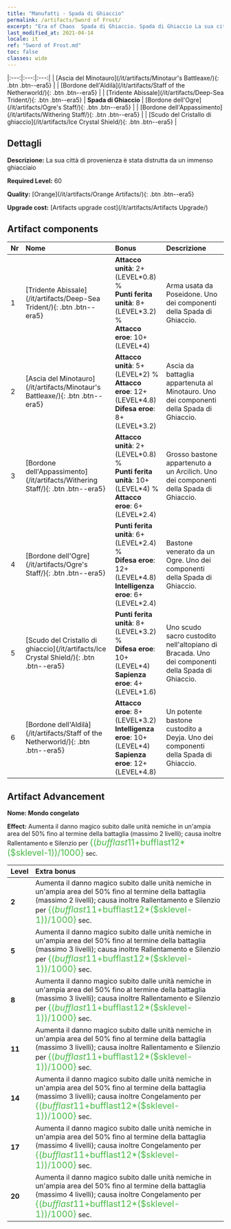 ```yaml
---
title: "Manufatti - Spada di Ghiaccio"
permalink: /artifacts/Sword of Frost/
excerpt: "Era of Chaos  Spada di Ghiaccio. Spada di Ghiaccio La sua città di provenienza è stata distrutta da un immenso ghiacciaio"
last_modified_at: 2021-04-14
locale: it
ref: "Sword of Frost.md"
toc: false
classes: wide
---
```


  |:---:|:---:|:---:| 
  | [Ascia del Minotauro](/it/artifacts/Minotaur's Battleaxe/){: .btn .btn--era5} |   | [Bordone dell'Aldilà](/it/artifacts/Staff of the Netherworld/){: .btn .btn--era5} | 
  | [Tridente Abissale](/it/artifacts/Deep-Sea Trident/){: .btn .btn--era5} | **Spada di Ghiaccio** | [Bordone dell'Ogre](/it/artifacts/Ogre's Staff/){: .btn .btn--era5} | 
  | [Bordone dell'Appassimento](/it/artifacts/Withering Staff/){: .btn .btn--era5} |   | [Scudo del Cristallo di ghiaccio](/it/artifacts/Ice Crystal Shield/){: .btn .btn--era5} | 


## Dettagli

 **Descrizione:** La sua città di provenienza è stata distrutta da un immenso ghiacciaio

 **Required Level:** 60

 **Quality:** [Orange](/it/artifacts/Orange Artifacts/){: .btn .btn--era5}

 **Upgrade cost:** [Artifacts upgrade cost](/it/artifacts/Artifacts Upgrade/)



## Artifact components

  | Nr |    Nome    |   Bonus | Descrizione | 
  |:---|:-----------|:--------|:------------| 
  | 1 | [Tridente Abissale](/it/artifacts/Deep-Sea Trident/){: .btn .btn--era5} | **Attacco unità**: 2+(LEVEL\*0.8) %<br/>**Punti ferita unità**: 8+(LEVEL\*3.2) %<br/>**Attacco eroe**: 10+(LEVEL\*4) | Arma usata da Poseidone. Uno dei componenti della Spada di Ghiaccio. | 
  | 2 | [Ascia del Minotauro](/it/artifacts/Minotaur's Battleaxe/){: .btn .btn--era5} | **Attacco unità**: 5+(LEVEL\*2) %<br/>**Attacco eroe**: 12+(LEVEL\*4.8)<br/>**Difesa eroe**: 8+(LEVEL\*3.2) | Ascia da battaglia appartenuta al Minotauro. Uno dei componenti della Spada di Ghiaccio. | 
  | 3 | [Bordone dell'Appassimento](/it/artifacts/Withering Staff/){: .btn .btn--era5} | **Attacco unità**: 2+(LEVEL\*0.8) %<br/>**Punti ferita unità**: 10+(LEVEL\*4) %<br/>**Attacco eroe**: 6+(LEVEL\*2.4) | Grosso bastone appartenuto a un Arcilich. Uno dei componenti della Spada di Ghiaccio. | 
  | 4 | [Bordone dell'Ogre](/it/artifacts/Ogre's Staff/){: .btn .btn--era5} | **Punti ferita unità**: 6+(LEVEL\*2.4) %<br/>**Difesa eroe**: 12+(LEVEL\*4.8)<br/>**Intelligenza eroe**: 6+(LEVEL\*2.4) | Bastone venerato da un Ogre. Uno dei componenti della Spada di Ghiaccio. | 
  | 5 | [Scudo del Cristallo di ghiaccio](/it/artifacts/Ice Crystal Shield/){: .btn .btn--era5} | **Punti ferita unità**: 8+(LEVEL\*3.2) %<br/>**Difesa eroe**: 10+(LEVEL\*4)<br/>**Sapienza eroe**: 4+(LEVEL\*1.6) | Uno scudo sacro custodito nell'altopiano di Bracada. Uno dei componenti della Spada di Ghiaccio. | 
  | 6 | [Bordone dell'Aldilà](/it/artifacts/Staff of the Netherworld/){: .btn .btn--era5} | **Attacco eroe**: 8+(LEVEL\*3.2)<br/>**Intelligenza eroe**: 10+(LEVEL\*4)<br/>**Sapienza eroe**: 12+(LEVEL\*4.8) | Un potente bastone custodito a Deyja. Uno dei componenti della Spada di Ghiaccio. | 


## Artifact Advancement

 **Nome: Mondo congelato**

 **Effect:** Aumenta il danno magico subito dalle unità nemiche in un'ampia area del 50% fino al termine della battaglia (massimo 2 livelli); causa inoltre Rallentamento e Silenzio per <span style="color: #48b946;font-size:20px">{($bufflast11+$bufflast12*($sklevel-1))/1000}</span> sec.

  |  Level  |    Extra bonus  | 
  |:--------|:----------------| 
  | **2** | Aumenta il danno magico subito dalle unità nemiche in un'ampia area del 50% fino al termine della battaglia (massimo 2 livelli); causa inoltre Rallentamento e Silenzio per <span style="color: #48b946;font-size:20px">{($bufflast11+$bufflast12*($sklevel-1))/1000}</span> sec. | 
  | **5** | Aumenta il danno magico subito dalle unità nemiche in un'ampia area del 50% fino al termine della battaglia (massimo 3 livelli); causa inoltre Rallentamento e Silenzio per <span style="color: #48b946;font-size:20px">{($bufflast11+$bufflast12*($sklevel-1))/1000}</span> sec. | 
  | **8** | Aumenta il danno magico subito dalle unità nemiche in un'ampia area del 50% fino al termine della battaglia (massimo 3 livelli); causa inoltre Rallentamento e Silenzio per <span style="color: #48b946;font-size:20px">{($bufflast11+$bufflast12*($sklevel-1))/1000}</span> sec. | 
  | **11** | Aumenta il danno magico subito dalle unità nemiche in un'ampia area del 50% fino al termine della battaglia (massimo 3 livelli); causa inoltre Rallentamento e Silenzio per <span style="color: #48b946;font-size:20px">{($bufflast11+$bufflast12*($sklevel-1))/1000}</span> sec. | 
  | **14** | Aumenta il danno magico subito dalle unità nemiche in un'ampia area del 50% fino al termine della battaglia (massimo 3 livelli); causa inoltre Congelamento per <span style="color: #48b946;font-size:20px">{($bufflast11+$bufflast12*($sklevel-1))/1000}</span> sec. | 
  | **17** | Aumenta il danno magico subito dalle unità nemiche in un'ampia area del 50% fino al termine della battaglia (massimo 4 livelli); causa inoltre Congelamento per <span style="color: #48b946;font-size:20px">{($bufflast11+$bufflast12*($sklevel-1))/1000}</span> sec. | 
  | **20** | Aumenta il danno magico subito dalle unità nemiche in un'ampia area del 50% fino al termine della battaglia (massimo 4 livelli); causa inoltre Congelamento per <span style="color: #48b946;font-size:20px">{($bufflast11+$bufflast12*($sklevel-1))/1000}</span> sec. | 
